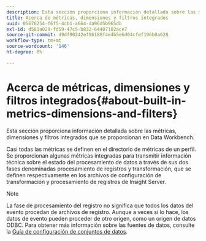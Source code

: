 ```yaml
---
description: Esta sección proporciona información detallada sobre las métricas, dimensiones y filtros integrados que se proporcionan en Data Workbench.
title: Acerca de métricas, dimensiones y filtros integrados
uuid: 05676254-f6f5-4cb1-a664-da96d5b965db
exl-id: d581a029-fd59-47c5-b832-64407102ace7
source-git-commit: d9df90242ef96188f4e4b5e6d04cfef196b0a628
workflow-type: tm+mt
source-wordcount: '146'
ht-degree: 8%

---
```


# Acerca de métricas, dimensiones y filtros integrados{#about-built-in-metrics-dimensions-and-filters}

Esta sección proporciona información detallada sobre las métricas, dimensiones y filtros integrados que se proporcionan en Data Workbench.

Casi todas las métricas se definen en el directorio de métricas de un perfil. Se proporcionan algunas métricas integradas para transmitir información técnica sobre el estado del procesamiento de datos a través de sus dos fases denominadas procesamiento de registros y transformación, que se definen respectivamente en los archivos de configuración de transformación y procesamiento de registros de Insight Server.

>[!NOTE]
>
>La fase de procesamiento del registro no significa que todos los datos del evento procedan de archivos de registro. Aunque a veces sí lo hace, los datos de evento pueden proceder de otro origen, como un origen de datos ODBC. Para obtener más información sobre las fuentes de datos, consulte la [Guía de configuración de conjuntos de datos](https://docs.adobe.com/content/help/en/data-workbench/using/dataset/c-dataset-constr.html).
